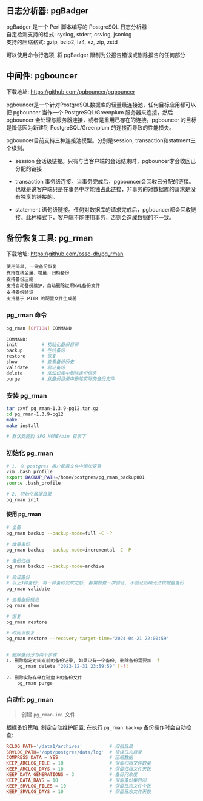 ## 日志分析器: pgBadger 

pgBadger 是一个 Perl 脚本编写的 PostgreSQL 日志分析器  
自定检测支持的格式: syslog, stderr, csvlog, jsonlog  
支持的压缩格式: gzip, bzip2, lz4, xz, zip, zstd

可以使用命令行选项, 将 pgBadger 限制为公报告错误或删除报告的任何部分


## 中间件: pgbouncer 

下载地址: https://github.com/pgbouncer/pgbouncer

pgbouncer是一个针对PostgreSQL数据库的轻量级连接池，任何目标应用都可以把 pgbouncer 当作一个 PostgreSQL/Greenplum 服务器来连接，然后pgbouncer 会处理与服务器连接，或者是重用已存在的连接。pgbouncer 的目标是降低因为新建到 PostgreSQL/Greenplum 的连接而导致的性能损失。

pgbouncer目前支持三种连接池模型。分别是session, transaction和statment三个级别。

- session
	会话级链接。只有与当客户端的会话结束时，pgbouncer才会收回已分配的链接

- transaction 
	事务级连接。当事务完成后，pgbouncer会回收已分配的链接。也就是说客户端只是在事务中才能独占此链接，非事务的对数据库的请求是没有独享的链接的。

- statement 
	语句级链接。任何对数据库的请求完成后，pgbouncer都会回收链接。此种模式下，客户端不能使用事务，否则会造成数据的不一致。


## 备份恢复工具: pg_rman

下载地址: https://github.com/ossc-db/pg_rman

```
使用简单, 一键备份恢复
支持在线全量、增量、归档备份
支持备份压缩
支持自动备份维护，自动删除过期WAL备份文件
支持备份验证
支持基于 PITR 的配置文件生成器
```

### pg_rman 命令

```sh
pg_rman [OPTION] COMMAND

COMMAND:
init         # 初始化备份目录
backup       # 在线备份
restore      # 恢复
show         # 查看备份历史
validate     # 验证备份
delete       # 从知识库中删除备份信息
purge        # 从备份目录中删除实际的备份文件
```

### 安装 pg_rman

```sh
tar zxvf pg_rman-1.3.9-pg12.tar.gz
cd pg_rman-1.3.9-pg12
make
make install

# 默认安装到 $PG_HOME/bin 目录下
```

### 初始化 pg_rman

```sh
# 1. 在 postgres 用户配置文件中添加变量
vim .bash_profile
export BACKUP_PATH=/home/postgres/pg_rman_backup001
source .bash_profile

# 2. 初始化数据目录
pg_rman init
```


#### 使用 pg_rman

```sh
# 全备
pg_rman backup --backup-mode=full -C -P

# 增量备份
pg_rman backup --backup-mode=incremental -C -P

# 备份归档
pg_rman backup --backup-mode=archive

# 验证备份
# 以上3种备份, 每一种备份完成之后, 都需要做一次验证, 不验证后续无法做增量备份
pg_rman validate

# 查看备份信息
pg_rman show 

# 恢复
pg_rman restore

# 时间点恢复
pg_rman restore --recovery-target-time="2024-04-21 22:00:59"


# 删除备份分为两个步骤
1. 删除指定时间点前的备份记录, 如果只有一个备份, 删除备份需要加 -f 
	pg_rman delete "2023-12-31 23:59:59" [-f]
	
2. 删除实际存储在磁盘上的备份文件
	pg_rman purge
```

### 自动化 pg_rman

> 创建 `pg_rman.ini` 文件

根据备份策略, 制定自动维护配置, 在执行 `pg_rman backup` 备份操作时会自动检查:

```toml
RCLOG_PATH='/data1/archives'          # 归档目录
SRVLOG_PATH='/opt/postgres/data/log'  # 错误日志目录
COMPRESS_DATA = YES                   # 压缩数据
KEEP_ARCLOG_FILE = 10                 # 保留归档文件数量
KEEP_ARCLOG_DAYS = 10                 # 保留归档文件天数
KEEP_DATA_GENERATIONS = 3             # 备份冗余度
KEEP_DATA_DAYS = 10                   # 保留备份集时间
KEEP_SRVLOG_FILES = 10                # 保留日志文件个数
KEEP_SRVLOG_DAYS = 10                 # 保留日志文件天数
```

